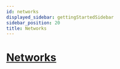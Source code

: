 ```yaml
---
id: networks
displayed_sidebar: gettingStartedSidebar
sidebar_position: 20
title: Networks 
---
```


# [Networks](/reference/networks/)